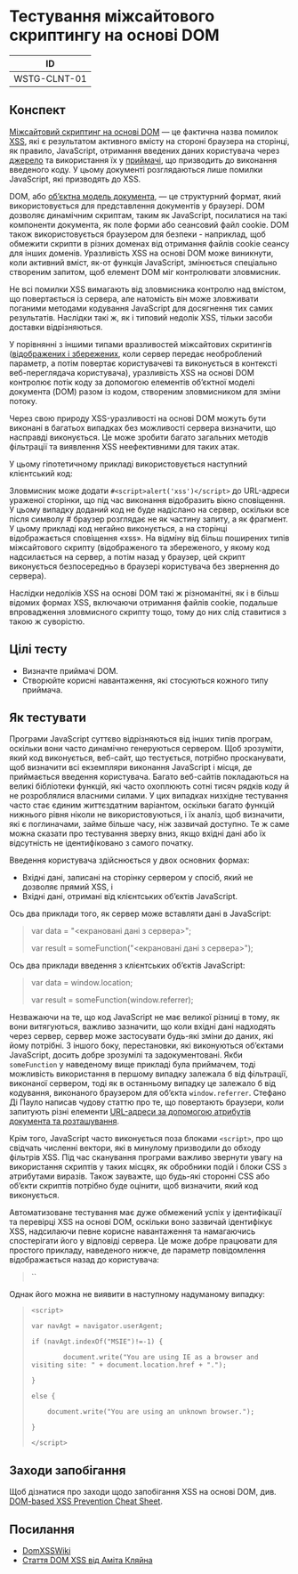 # Тестування міжсайтового скриптингу на основі DOM

|ID|
|:---:|
|WSTG-CLNT-01|

## Конспект

[Міжсайтовий скриптинг на основі DOM](https://owasp.org/www-community/attacks/DOM_Based_XSS) — це фактична назва помилок [XSS](https://owasp.org/www-community/attacks/xss/), які є результатом активного вмісту на стороні браузера на сторінці, як правило, JavaScript, отримання введених даних користувача через [джерело](https://github.com/wisec/domxsswiki/wiki/sources) та використання їх у [приймачі](https://github.com/wisec/domxsswiki/wiki/sources), що призводить до виконання введеного коду. У цьому документі розглядаються лише помилки JavaScript, які призводять до XSS.

DOM, або [об’єктна модель документа](https://en.wikipedia.org/wiki/Document_Object_Model), — це структурний формат, який використовується для представлення документів у браузері. DOM дозволяє динамічним скриптам, таким як JavaScript, посилатися на такі компоненти документа, як поле форми або сеансовий файл cookie. DOM також використовується браузером для безпеки - наприклад, щоб обмежити скрипти в різних доменах від отримання файлів cookie сеансу для інших доменів. Уразливість XSS на основі DOM може виникнути, коли активний вміст, як-от функція JavaScript, змінюється спеціально створеним запитом, щоб елемент DOM міг контролювати зловмисник.

Не всі помилки XSS вимагають від зловмисника контролю над вмістом, що повертається із сервера, але натомість він може зловживати поганими методами кодування JavaScript для досягнення тих самих результатів. Наслідки такі ж, як і типовий недолік XSS, тільки засоби доставки відрізняються.

У порівнянні з іншими типами вразливостей міжсайтових скритингів ([відображених і збережених](https://owasp.org/www-community/attacks/xss/), коли сервер передає необроблений параметр, а потім повертає користувачеві та виконується в контексті веб-переглядача користувача), уразливість XSS на основі DOM контролює потік коду за допомогою елементів об’єктної моделі документа (DOM) разом із кодом, створеним зловмисником для зміни потоку.

Через свою природу XSS-уразливості на основі DOM можуть бути виконані в багатьох випадках без можливості сервера визначити, що насправді виконується. Це може зробити багато загальних методів фільтрації та виявлення XSS неефективними для таких атак.

У цьому гіпотетичному прикладі використовується наступний клієнтський код:

> <script> document.write("Site is at: " + document.location.href + "."); </script>

Зловмисник може додати `#<script>alert('xss')</script>` до URL-адреси ураженої сторінки, що під час виконання відобразить вікно сповіщення. У цьому випадку доданий код не буде надіслано на сервер, оскільки все після символу # браузер розглядає не як частину запиту, а як фрагмент. У цьому прикладі код негайно виконується, а на сторінці відображається сповіщення «xss». На відміну від більш поширених типів міжсайтового скрипту (відображеного та збереженого, у якому код надсилається на сервер, а потім назад у браузер, цей скрипт виконується безпосередньо в браузері користувача без звернення до сервера).

Наслідки недоліків XSS на основі DOM такі ж різноманітні, як і в більш відомих формах XSS, включаючи отримання файлів cookie, подальше впровадження зловмисного скрипту тощо, тому до них слід ставитися з такою ж суворістю.

## Цілі тесту
* Визначте приймачі DOM.
* Створюйте корисні навантаження, які стосуються кожного типу приймача.

## Як тестувати

Програми JavaScript суттєво відрізняються від інших типів програм, оскільки вони часто динамічно генеруються сервером. Щоб зрозуміти, який код виконується, веб-сайт, що тестується, потрібно просканувати, щоб визначити всі екземпляри виконання JavaScript і місця, де приймається введення користувача. Багато веб-сайтів покладаються на великі бібліотеки функцій, які часто охоплюють сотні тисяч рядків коду й не розроблялися власними силами. У цих випадках низхідне тестування часто стає єдиним життєздатним варіантом, оскільки багато функцій нижнього рівня ніколи не використовуються, і їх аналіз, щоб визначити, які є поглиначами, займе більше часу, ніж зазвичай доступно. Те ж саме можна сказати про тестування зверху вниз, якщо вхідні дані або їх відсутність не ідентифіковано з самого початку.

Введення користувача здійснюється у двох основних формах:

* Вхідні дані, записані на сторінку сервером у спосіб, який не дозволяє прямий XSS, і
* Вхідні дані, отримані від клієнтських об’єктів JavaScript.

Ось два приклади того, як сервер може вставляти дані в JavaScript:

> var data = "<екрановані дані з сервера>";
>
> var result = someFunction("<екрановані дані з сервера>");

Ось два приклади введення з клієнтських об’єктів JavaScript:

> var data = window.location;
>
> var result = someFunction(window.referrer);

Незважаючи на те, що код JavaScript не має великої різниці в тому, як вони витягуються, важливо зазначити, що коли вхідні дані надходять через сервер, сервер може застосувати будь-які зміни до даних, які йому потрібні. З іншого боку, перестановки, які виконуються об’єктами JavaScript, досить добре зрозумілі та задокументовані. Якби `someFunction` у наведеному вище прикладі була приймачем, тоді можливість використання в першому випадку залежала б від фільтрації, виконаної сервером, тоді як в останньому випадку це залежало б від кодування, виконаного браузером для об’єкта `window.referrer`. Стефано Ді Пауло написав чудову статтю про те, що повертають браузери, коли запитують різні елементи [URL-адреси за допомогою атрибутів документа та розташування](https://github.com/wisec/domxsswiki/wiki/location,-documentURI-and-URL-sources).

Крім того, JavaScript часто виконується поза блоками `<script>`, про що свідчать численні вектори, які в минулому призводили до обходу фільтрів XSS. Під час сканування програми важливо звернути увагу на використання скриптів у таких місцях, як обробники подій і блоки CSS з атрибутами виразів. Також зауважте, що будь-які сторонні CSS або об’єкти скриптів потрібно буде оцінити, щоб визначити, який код виконується.

Автоматизоване тестування має дуже обмежений успіх у ідентифікації та перевірці XSS на основі DOM, оскільки воно зазвичай ідентифікує XSS, надсилаючи певне корисне навантаження та намагаючись спостерігати його у відповіді сервера. Це може добре працювати для простого прикладу, наведеного нижче, де параметр повідомлення відображається назад до користувача:

> `<script>
> 
`var pos=document.URL.indexOf("message=")+5;
> 
> document.write(document.URL.substring(pos,document.URL.length));
> 
> </script>`

Однак його можна не виявити в наступному надуманому випадку:

> `<script>`
> 
> `var navAgt = navigator.userAgent;`
> 
> `if (navAgt.indexOf("MSIE")!=-1) {`
> 
> `        document.write("You are using IE as a browser and visiting site: " + document.location.href + ".");`
> 
> `}`
> 
> `else {`
> 
> `    document.write("You are using an unknown browser.");`
> 
> `}`
> 
> `</script>`

## Заходи запобігання
Щоб дізнатися про заходи щодо запобігання XSS на основі DOM, див. [DOM-based XSS Prevention Cheat Sheet](https://cheatsheetseries.owasp.org/cheatsheets/DOM_based_XSS_Prevention_Cheat_Sheet.html).

## Посилання
* [DomXSSWiki](https://github.com/wisec/domxsswiki/wiki/)
* [Стаття DOM XSS від Аміта Кляйна](http://www.webappsec.org/projects/articles/071105.html)

